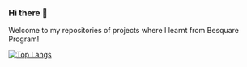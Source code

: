 ### Hi there 👋

Welcome to my repositories of projects where I learnt from Besquare Program!

[![Top Langs](https://github-readme-stats.vercel.app/api/top-langs/?username=RNurNabilah&layout=compact&hide=objective-c,swift)](https://github.com/anuraghazra/github-readme-stats)


<!--
**RNurNabilah/RNurNabilah** is a ✨ _special_ ✨ repository because its `README.md` (this file) appears on your GitHub profile.

Here are some ideas to get you started:

- 🔭 I’m currently working on ...
- 🌱 I’m currently learning ...
- 👯 I’m looking to collaborate on ...
- 🤔 I’m looking for help with ...
- 💬 Ask me about ...
- 📫 How to reach me: ...
- 😄 Pronouns: ...
- ⚡ Fun fact: ...
-->
